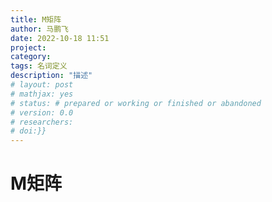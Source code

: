 ```yaml
---
title: M矩阵
author: 马鹏飞
date: 2022-10-18 11:51
project:
category: 
tags: 名词定义
description: "描述"
# layout: post
# mathjax: yes
# status: # prepared or working or finished or abandoned
# version: 0.0
# researchers:
# doi:}}
---
```

# M矩阵
